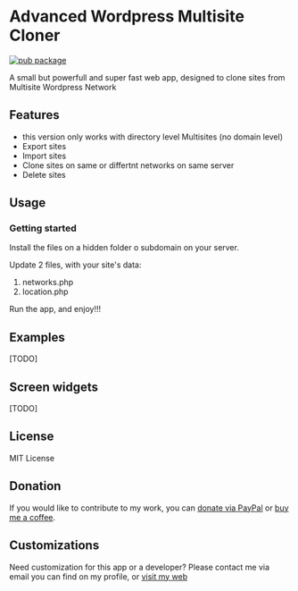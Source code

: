 # Advanced Wordpress Multisite Cloner

[![pub package](https://img.shields.io/badge/PUB-1.0.0-blue)](https://github.com/LuisCarrizo/advanced-wp-multisite-cloner)

A small but powerfull and super fast web app, designed to clone sites from Multisite Wordpress Network


## Features
  - this version only works with directory level Multisites (no domain level)
  - Export sites
  - Import sites 
  - Clone sites on same or differtnt networks on same server
  - Delete sites
  

## Usage

### Getting started

Install the files on a hidden folder o subdomain on your server.

Update 2 files, with your site's data:

1) networks.php
2) location.php

Run the app, and enjoy!!!


## Examples

[TODO]

## Screen widgets

[TODO]


## License
MIT License

## Donation
If you would like to contribute to my work, you can [donate via PayPal](https://paypal.me/wikired )
or [buy me a coffee](https://buymeacoffee.com/wikired ).

## Customizations
Need customization for this app or a developer? Please contact me via email you can find on my profile, or [visit my web ](https://wikired.com.ar )


 

